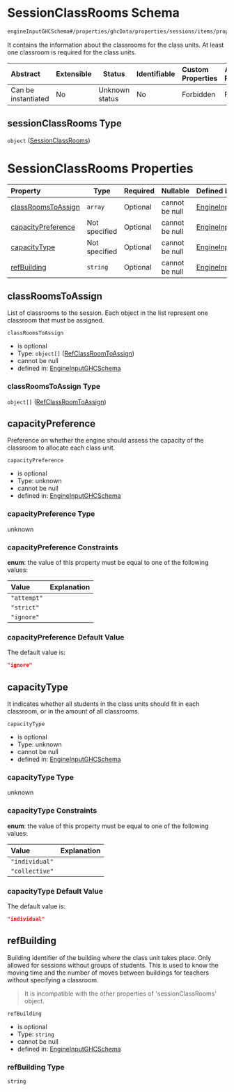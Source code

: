 # SessionClassRooms Schema

```txt
engineInputGHCSchema#/properties/ghcData/properties/sessions/items/properties/sessionClassRooms
```

It contains the information about the classrooms for the class units. At least one classroom is required for the class units.


| Abstract            | Extensible | Status         | Identifiable | Custom Properties | Additional Properties | Access Restrictions | Defined In                                                         |
| :------------------ | ---------- | -------------- | ------------ | :---------------- | --------------------- | ------------------- | ------------------------------------------------------------------ |
| Can be instantiated | No         | Unknown status | No           | Forbidden         | Forbidden             | none                | [ghc.schema.json\*](../out/ghc.schema.json "open original schema") |

## sessionClassRooms Type

`object` ([SessionClassRooms](ghc-properties-ghcdata-properties-sessions-session-properties-sessionclassrooms.md))

# SessionClassRooms Properties

| Property                                  | Type          | Required | Nullable       | Defined by                                                                                                                                                                                                                                                               |
| :---------------------------------------- | ------------- | -------- | -------------- | :----------------------------------------------------------------------------------------------------------------------------------------------------------------------------------------------------------------------------------------------------------------------- |
| [classRoomsToAssign](#classroomstoassign) | `array`       | Optional | cannot be null | [EngineInputGHCSchema](ghc-properties-ghcdata-properties-sessions-session-properties-sessionclassrooms-properties-classroomstoassign.md "engineInputGHCSchema#/properties/ghcData/properties/sessions/items/properties/sessionClassRooms/properties/classRoomsToAssign") |
| [capacityPreference](#capacitypreference) | Not specified | Optional | cannot be null | [EngineInputGHCSchema](ghc-properties-ghcdata-properties-sessions-session-properties-sessionclassrooms-properties-capacitypreference.md "engineInputGHCSchema#/properties/ghcData/properties/sessions/items/properties/sessionClassRooms/properties/capacityPreference") |
| [capacityType](#capacitytype)             | Not specified | Optional | cannot be null | [EngineInputGHCSchema](ghc-properties-ghcdata-properties-sessions-session-properties-sessionclassrooms-properties-capacitytype.md "engineInputGHCSchema#/properties/ghcData/properties/sessions/items/properties/sessionClassRooms/properties/capacityType")             |
| [refBuilding](#refbuilding)               | `string`      | Optional | cannot be null | [EngineInputGHCSchema](ghc-properties-ghcdata-properties-sessions-session-properties-sessionclassrooms-properties-refbuilding.md "engineInputGHCSchema#/properties/ghcData/properties/sessions/items/properties/sessionClassRooms/properties/refBuilding")               |

## classRoomsToAssign

List of classrooms to the session. Each object in the list represent one classroom that must be assigned.


`classRoomsToAssign`

-   is optional
-   Type: `object[]` ([RefClassRoomToAssign](ghc-properties-ghcdata-properties-sessions-session-properties-sessionclassrooms-properties-classroomstoassign-refclassroomtoassign.md))
-   cannot be null
-   defined in: [EngineInputGHCSchema](ghc-properties-ghcdata-properties-sessions-session-properties-sessionclassrooms-properties-classroomstoassign.md "engineInputGHCSchema#/properties/ghcData/properties/sessions/items/properties/sessionClassRooms/properties/classRoomsToAssign")

### classRoomsToAssign Type

`object[]` ([RefClassRoomToAssign](ghc-properties-ghcdata-properties-sessions-session-properties-sessionclassrooms-properties-classroomstoassign-refclassroomtoassign.md))

## capacityPreference

Preference on whether the engine should assess the capacity of the classroom to allocate each class unit.


`capacityPreference`

-   is optional
-   Type: unknown
-   cannot be null
-   defined in: [EngineInputGHCSchema](ghc-properties-ghcdata-properties-sessions-session-properties-sessionclassrooms-properties-capacitypreference.md "engineInputGHCSchema#/properties/ghcData/properties/sessions/items/properties/sessionClassRooms/properties/capacityPreference")

### capacityPreference Type

unknown

### capacityPreference Constraints

**enum**: the value of this property must be equal to one of the following values:

| Value       | Explanation |
| :---------- | ----------- |
| `"attempt"` |             |
| `"strict"`  |             |
| `"ignore"`  |             |

### capacityPreference Default Value

The default value is:

```json
"ignore"
```

## capacityType

It indicates whether all students in the class units should fit in each classroom, or in the amount of all classrooms.


`capacityType`

-   is optional
-   Type: unknown
-   cannot be null
-   defined in: [EngineInputGHCSchema](ghc-properties-ghcdata-properties-sessions-session-properties-sessionclassrooms-properties-capacitytype.md "engineInputGHCSchema#/properties/ghcData/properties/sessions/items/properties/sessionClassRooms/properties/capacityType")

### capacityType Type

unknown

### capacityType Constraints

**enum**: the value of this property must be equal to one of the following values:

| Value          | Explanation |
| :------------- | ----------- |
| `"individual"` |             |
| `"collective"` |             |

### capacityType Default Value

The default value is:

```json
"individual"
```

## refBuilding

Building identifier of the building where the class unit takes place. Only allowed for sessions without groups of students. This is used to know the moving time and the number of moves between buildings for teachers without specifying a classroom.


> It is incompatible with the other properties of 'sessionClassRooms' object.
>

`refBuilding`

-   is optional
-   Type: `string`
-   cannot be null
-   defined in: [EngineInputGHCSchema](ghc-properties-ghcdata-properties-sessions-session-properties-sessionclassrooms-properties-refbuilding.md "engineInputGHCSchema#/properties/ghcData/properties/sessions/items/properties/sessionClassRooms/properties/refBuilding")

### refBuilding Type

`string`

